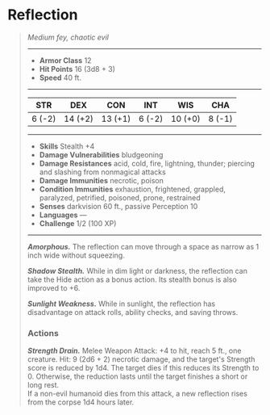 # Reflection
>*Medium fey, chaotic evil*
>___
>- **Armor Class** 12
>- **Hit Points** 16 (3d8 + 3)
>- **Speed** 40 ft.
>___
>|STR|DEX|CON|INT|WIS|CHA|
>|:---:|:---:|:---:|:---:|:---:|:---:|
>|6 (-2)|14 (+2)|13 (+1)|6 (-2)|10 (+0)|8 (-1)|
>___
>- **Skills** Stealth +4
>- **Damage Vulnerabilities** bludgeoning
>- **Damage Resistances** acid, cold, fire, lightning, thunder; piercing and slashing from nonmagical attacks
>- **Damage Immunities** necrotic, poison
>- **Condition Immunities** exhaustion, frightened, grappled, paralyzed, petrified, poisoned, prone, restrained
>- **Senses** darkvision 60 ft., passive Perception 10
>- **Languages** —
>- **Challenge** 1/2 (100 XP)
>___
>***Amorphous.*** The reflection can move through a space as narrow as 1 inch wide without squeezing.  
>
>***Shadow Stealth.*** While in dim light or darkness, the reflection can take the Hide action as a bonus action. Its stealth bonus is also improved to +6.  
>
>***Sunlight Weakness.*** While in sunlight, the reflection has disadvantage on attack rolls, ability checks, and saving throws.  
>
>### Actions
>***Strength Drain.*** Melee Weapon Attack: +4 to hit, reach 5 ft., one creature. Hit: 9 (2d6 + 2) necrotic damage, and the target's Strength score is reduced by 1d4. The target dies if this reduces its Strength to 0. Otherwise, the reduction lasts until the target finishes a short or long rest.  
>If a non-evil humanoid dies from this attack, a new reflection rises from the corpse 1d4 hours later.